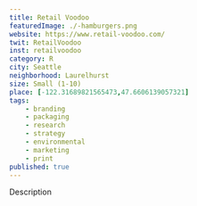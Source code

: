 ```yaml
---
title: Retail Voodoo
featuredImage: ./-hamburgers.png
website: https://www.retail-voodoo.com/
twit: RetailVoodoo
inst: retailvoodoo
category: R
city: Seattle
neighborhood: Laurelhurst
size: Small (1-10)
place: [-122.31689821565473,47.6606139057321]
tags:
    - branding
    - packaging
    - research
    - strategy
    - environmental
    - marketing
    - print
published: true
---
```


Description
